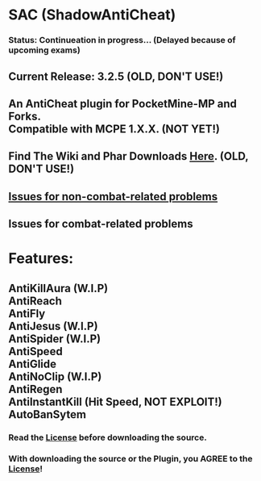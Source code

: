# SAC (ShadowAntiCheat)

### Status: Continueation in progress... (Delayed because of upcoming exams)

## Current Release: 3.2.5 (OLD, DON'T USE!)

## An AntiCheat plugin for PocketMine-MP and Forks.<br>Compatible with MCPE 1.X.X. (NOT YET!)

## Find The Wiki and Phar Downloads [Here](https://github.com/DarkWav/ShadowAntiCheat/wiki). (OLD, DON'T USE!)

## [Issues for non-combat-related problems](https://github.com/DarkWav/ShadowShield/issues)
## Issues for combat-related problems

# Features:<br>
## AntiKillAura (W.I.P)<br>AntiReach<br>AntiFly<br>AntiJesus (W.I.P)<br>AntiSpider (W.I.P)<br>AntiSpeed<br>AntiGlide<br>AntiNoClip (W.I.P)<br>AntiRegen<br>AntiInstantKill (Hit Speed, NOT EXPLOIT!)<br>AutoBanSytem

### Read the [License](https://github.com/DarkWav/ShadowAntiCheat/blob/master/LICENSE.md) before downloading the source.
### With downloading the source or the Plugin, you AGREE to the [License](https://github.com/DarkWav/ShadowAntiCheat/blob/master/LICENSE.md)!
